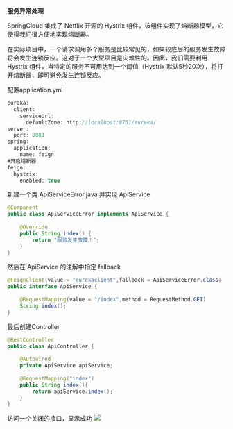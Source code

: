 **服务异常处理**

SpringCloud 集成了 Netflix 开源的 Hystrix 组件，该组件实现了熔断器模型，它使得我们很方便地实现熔断器。

在实际项目中，一个请求调用多个服务是比较常见的，如果较底层的服务发生故障将会发生连锁反应。这对于一个大型项目是灾难性的。因此，我们需要利用 Hystrix 组件，当特定的服务不可用达到一个阈值（Hystrix 默认5秒20次），将打开熔断器，即可避免发生连锁反应。

配置application.yml
```java
eureka:
  client:
    serviceUrl:
      defaultZone: http://localhost:8761/eureka/
server:
  port: 8081
spring:
  application:
    name: feign
#开启熔断器
feign:
  hystrix:
    enabled: true
```

新建一个类 ApiServiceError.java 并实现 ApiService
```java
@Component
public class ApiServiceError implements ApiService {
 
    @Override
    public String index() {
        return "服务发生故障！";
    }
}
```

然后在 ApiService 的注解中指定 fallback
```java
@FeignClient(value = "eurekaclient",fallback = ApiServiceError.class)
public interface ApiService {
 
    @RequestMapping(value = "/index",method = RequestMethod.GET)
    String index();
}
```

最后创建Controller
```java
@RestController
public class ApiController {
 
    @Autowired
    private ApiService apiService;
 
    @RequestMapping("index")
    public String index(){
        return apiService.index();
    }
}
```

访问一个关闭的接口，显示成功
![](https://i-blog.csdnimg.cn/blog_migrate/58c028627a8cde115fe68308a9053f04.png)
